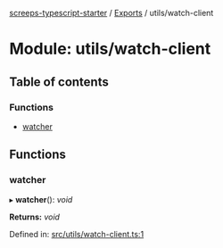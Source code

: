[screeps-typescript-starter](../README.md) / [Exports](../modules.md) / utils/watch-client

# Module: utils/watch-client

## Table of contents

### Functions

- [watcher](utils_watch_client.md#watcher)

## Functions

### watcher

▸ **watcher**(): *void*

**Returns:** *void*

Defined in: [src/utils/watch-client.ts:1](https://github.com/Baelyk/screeps/blob/94a340d/src/utils/watch-client.ts#L1)
